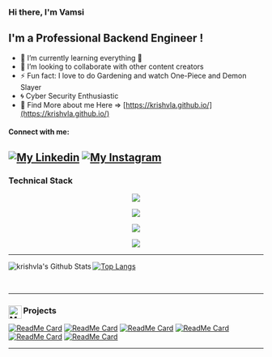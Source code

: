 ### Hi there, I'm Vamsi

## I'm a Professional Backend Engineer !
- 🌱 I’m currently learning everything 🤣
- 👯 I’m looking to collaborate with other content creators
- ⚡ Fun fact: I love to do Gardening and watch One-Piece and Demon Slayer
- :cyclone:  Cyber Security Enthusiastic
- :hatching_chick:  Find More about me Here =>  [https://krishvla.github.io/](https://krishvla.github.io/)
#### Connect with me:
[![My Linkedin](https://skillicons.dev/icons?i=linkedin&theme=dark)](https://www.linkedin.com/in/vamsivla/)
[![My Instagram](https://skillicons.dev/icons?i=instagram&theme=dark)](https://www.instagram.com/vamsi_vla/)
---

### Technical Stack
<p align="center">
  <a href="#">
    <img src="https://skillicons.dev/icons?i=python&perline=1" />
  </a>
</p>
<p align="center">
  <a href="#">
    <img src="https://skillicons.dev/icons?i=django,flask&perline=2" />
  </a>
</p>
<p align="center">
  <a href="#">
    <img src="https://skillicons.dev/icons?i=flutter,fastapi,aws&perline=3" />
  </a>
</p>
<p align="center">
  <a href="#">
    <img src="https://skillicons.dev/icons?i=terraform,html,firebase,javascript&perline=4" />
  </a>
</p>

---

[![Top Langs](https://github-readme-stats.vercel.app/api/top-langs/?username=krishvla&layout=compact&theme=algolia)](https://github.com/krishvla)
<img align="left" alt="krishvla's Github Stats" src="https://github-readme-stats.vercel.app/api?username=krishvla&show_icons=true&hide_border=true&include_all_commits=true&count_private=true&hide=prs,issues&theme=algolia" />

<br/>

---

### <img align="left" alt="My Projects" width="26px" src="https://toppng.com/uploads/preview/services-icons-implementation-01-01-project-implementation-icon-11563038221vwvtsitw9h.png" />Projects

[![ReadMe Card](https://github-readme-stats.vercel.app/api/pin/?username=krishvla&repo=weatherapp&theme=algolia)](https://github.com/krishvla/weatherapp)
[![ReadMe Card](https://github-readme-stats.vercel.app/api/pin/?username=krishvla&repo=Hackathon-secure&theme=algolia)](https://github.com/krishvla/Hackathon-secure)
[![ReadMe Card](https://github-readme-stats.vercel.app/api/pin/?username=krishvla&repo=AR-with-Flutter&theme=algolia)](https://github.com/krishvla/AR-with-Flutter)
[![ReadMe Card](https://github-readme-stats.vercel.app/api/pin/?username=krishvla&repo=coda_challenge&theme=algolia)](https://github.com/krishvla/coda_challenge)
[![ReadMe Card](https://github-readme-stats.vercel.app/api/pin/?username=krishvla&repo=dbms_project&theme=algolia)](https://github.com/krishvla/dbms_project)
[![ReadMe Card](https://github-readme-stats.vercel.app/api/pin/?username=krishvla&repo=student_report_card&theme=algolia)](https://github.com/krishvla/student_report_card)

---
